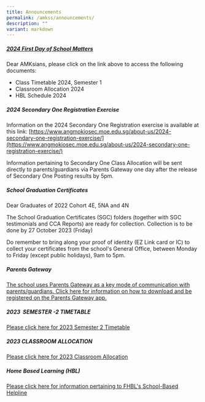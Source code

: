 ```yaml
---
title: Announcements
permalink: /amkss/announcements/
description: ""
variant: markdown
---
```

##### **[2024 First Day of School Matters](/moe-angmokiosec/folders/amksian-experience/2024%20First%20Day%20of%20School%20Matters/)**
Dear AMKsians, please click on the link above to access the following documents:
*  Class Timetable 2024, Semester 1
*  Classroom Allocation 2024
*  HBL Schedule 2024


##### **2024 Secondary One Registration Exercise**

Information on the 2024 Secondary One Registration exercise is available at this link:
[https://www.angmokiosec.moe.edu.sg/about-us/2024-secondary-one-registration-exercise/](https://www.angmokiosec.moe.edu.sg/about-us/2024-secondary-one-registration-exercise/)


Information pertaining to Secondary One Class Allocation will be sent directly to parents/guardians via Parents Gateway one day after the release of Secondary One Posting results by 5pm.


##### **School Graduation Certificates** 

Dear Graduates of 2022 Cohort 4E, 5NA and 4N

The School Graduation Certificates (SGC) folders (together with SGC testimonials and CCA Reports) are ready for collection. Collection is to be done by 27 October 2023 (Friday)

Do remember to bring along your proof of identity (EZ Link card or IC) to collect your certificates from the school's General Office, between Monday to Friday (except public holidays), 9am to 5pm. 

##### **Parents Gateway**  

[The school uses Parents Gateway as a key mode of communication with parents/guardians. Click here for information on how to download and be registered on the Parents Gateway app.](/files/PG%20Step%20by%20Step%20Guide.pdf)

##### **2023  SEMESTER -2 TIMETABLE**   

[Please click here for 2023 Semester 2 Timetable](/files/sem%202_class_2023_22june2023.pdf)

##### **2023 CLASSROOM ALLOCATION**   

[Please click here for 2023 Classroom Allocation](/files/2023classroomallocation.pdf)

##### **Home Based Learning (HBL)**

[Please click here for information pertaining to FHBL's School-Based Helpline](/files/Ang%20Mo%20Kio%20Secondary%20School%20-%20HBL.pdf)
